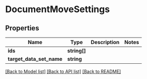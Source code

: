 # DocumentMoveSettings

## Properties
Name | Type | Description | Notes
------------ | ------------- | ------------- | -------------
**ids** | **string[]** |  | 
**target_data_set_name** | **string** |  | 


[[Back to Model list]](../README.md#documentation-for-models) [[Back to API list]](../README.md#documentation-for-api-endpoints) [[Back to README]](../README.md)


